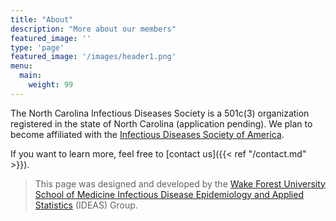 ```yaml
---
title: "About"
description: "More about our members"
featured_image: ''
type: 'page'
featured_image: '/images/header1.png'
menu:
  main:
    weight: 99
---
```


The North Carolina Infectious Diseases Society is a 501c(3) organization registered in the state of North Carolina (application pending).
We plan to become affiliated with the [Infectious Diseases Society of America](idsa.org).

If you want to learn more, feel free to [contact us]({{< ref "/contact.md" >}}).

>This page was designed and developed by the [Wake Forest University School of Medicine Infectious Disease Epidemiology and Applied Statistics](https://wakeforestid.com/groups/ideas.html) (IDEAS) Group.